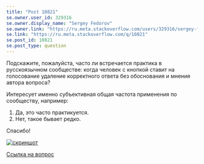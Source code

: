 ```yaml
---
title: "Post 10821"
se.owner.user_id: 329316
se.owner.display_name: "Sergey Fedorov"
se.owner.link: "https://ru.meta.stackoverflow.com/users/329316/sergey-fedorov"
se.link: "https://ru.meta.stackoverflow.com/q/10821"
se.post_id: 10821
se.post_type: question
---
```

<p>Подскажите, пожалуйста, часто ли встречается практика в русскоязычном сообществе: когда человек с кнопкой ставит на голосование удаление корректного ответа без обоснования и мнения автора вопроса?</p>
<p>Интересует именно субъективная  общая частота применения по сообществу, например:</p>
<ol>
<li>Да, это часто практикуется.</li>
<li>Нет, такое бывает редко.</li>
</ol>
<p>Спасибо!</p>
<p><a href="https://i.stack.imgur.com/hnaqa.jpg" rel="nofollow noreferrer"><img src="https://i.stack.imgur.com/hnaqa.jpg" alt="скриншот" /></a></p>
<p><a href="https://ru.stackoverflow.com/questions/1140802/ruby-%D0%BC%D0%B0%D1%81%D1%81%D0%B8%D0%B2-%D0%BA%D0%BE%D0%BD%D1%81%D1%82%D0%B0%D0%BD%D1%82%D0%B0-%D0%B2-%D0%BA%D0%BB%D0%B0%D1%81%D1%81%D0%B5/1175088">Ссылка на вопрос</a></p>
